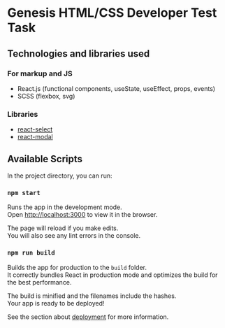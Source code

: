 # Genesis HTML/CSS Developer Test Task
## Technologies and libraries used
### For markup and JS
- React.js (functional components, useState, useEffect, props, events)
- SCSS (flexbox, svg)
### Libraries
- [react-select](https://www.npmjs.com/package/react-select)
- [react-modal](https://www.npmjs.com/package/react-modal)

## Available Scripts

In the project directory, you can run:

### `npm start`

Runs the app in the development mode.\
Open [http://localhost:3000](http://localhost:3000) to view it in the browser.

The page will reload if you make edits.\
You will also see any lint errors in the console.

### `npm run build`

Builds the app for production to the `build` folder.\
It correctly bundles React in production mode and optimizes the build for the best performance.

The build is minified and the filenames include the hashes.\
Your app is ready to be deployed!

See the section about [deployment](https://facebook.github.io/create-react-app/docs/deployment) for more information.


